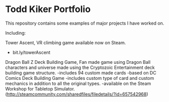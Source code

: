 # Todd Kiker Portfolio
This repository contains some examples of major projects I have worked on.

Including:

Tower Ascent, VR climbing game available now on Steam.
  - bit.ly/towerAscent
  

Dragon Ball Z Deck Building Game, Fan made game using Dragon Ball characters and universe made using the Cryptozoic Entertainment deck building game structure.
  -includes 94 custom made cards
  -based on DC Comics Deck Building Game
  -includes custom type of card and custom mechanics in addition to all the original types.
  -available on the Steam Workshop for Tabletop Simulator. (http://steamcommunity.com/sharedfiles/filedetails/?id=657542968)
